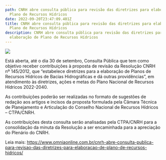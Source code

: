 ```yaml
---
path: CNRH abre consulta pública para revisão das diretrizes para elaboração de
  Plano de Recursos Hídricos
date: 2022-09-20T23:47:09.401Z
title: CNRH abre consulta pública para revisão das diretrizes para elaboração de
  Plano de Recursos Hídricos
description: CNRH abre consulta pública para revisão das diretrizes para
  elaboração de Plano de Recursos Hídricos
---
```

<!--StartFragment-->

![](https://www.omniaonline.com.br/wp-content/uploads/2022/09/Site-LinkedIn-Facebook-2022-09-20T140545.413.png)

Está aberta, até o dia 30 de setembro, Consulta Pública que tem como objetivo receber contribuições à proposta de revisão da Resolução CNRH nº 145/2012, que “estabelece diretrizes para a elaboração de Planos de Recursos Hídricos de Bacias Hidrográficas e dá outras providências”, em atendimento às diretrizes, ações e metas do Plano Nacional de Recursos Hídricos 2022-2040.

As contribuições poderão ser realizadas no formato de sugestões de redação aos artigos e incisos da proposta formulada pela Câmara Técnica de Planejamento e Articulação do Conselho Nacional de Recursos Hídricos – CTPA/CNRH.

As contribuições desta consulta serão analisadas pela CTPA/CNRH para a consolidação da minuta da Resolução a ser encaminhada para a apreciação do Plenário do CNRH.

L﻿eia mais: https://www.omniaonline.com.br/cnrh-abre-consulta-publica-para-revisao-das-diretrizes-para-elaboracao-de-plano-de-recursos-hidricos/

<!--EndFragment-->